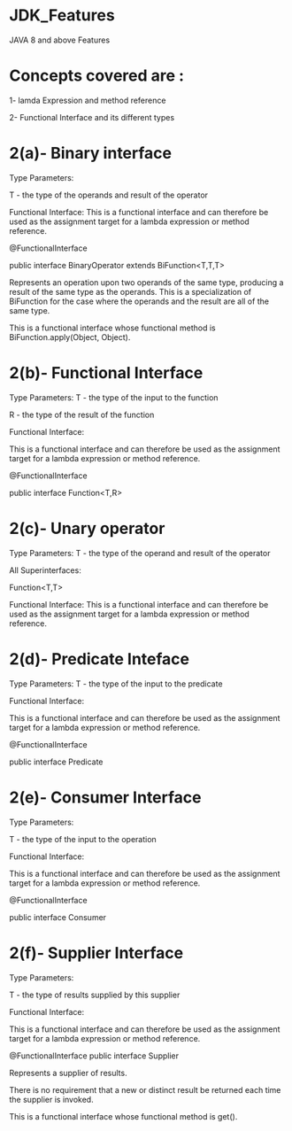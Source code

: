 # JDK_Features
JAVA 8 and above Features

# Concepts covered are :
1- lamda Expression and method reference

2- Functional Interface and its different types
# 2(a)- Binary interface

Type Parameters:

T - the type of the operands and result of the operator

Functional Interface:
This is a functional interface and can therefore be used as the assignment target for a lambda expression or method reference.

@FunctionalInterface

public interface BinaryOperator<T>
extends BiFunction<T,T,T>

Represents an operation upon two operands of the same type, producing a result of the same type as the operands. This is a specialization of BiFunction for the case where the operands and the result are all of the same type.

This is a functional interface whose functional method is BiFunction.apply(Object, Object).
# 2(b)- Functional Interface

Type Parameters:
T - the type of the input to the function

R - the type of the result of the function

Functional Interface:

This is a functional interface and can therefore be used as the assignment target for a lambda expression or method reference.

@FunctionalInterface

public interface Function<T,R>

# 2(c)- Unary operator

Type Parameters:
T - the type of the operand and result of the operator

All Superinterfaces:

Function<T,T>

Functional Interface:
This is a functional interface and can therefore be used as the assignment target for a lambda expression or method reference.

# 2(d)- Predicate Inteface

Type Parameters:
T - the type of the input to the predicate

Functional Interface:

This is a functional interface and can therefore be used as the assignment target for a lambda expression or method reference.

@FunctionalInterface

public interface Predicate<T>

# 2(e)- Consumer Interface

Type Parameters:

T - the type of the input to the operation

Functional Interface:

This is a functional interface and can therefore be used as the assignment target for a lambda expression or method reference.

@FunctionalInterface

public interface Consumer<T>

# 2(f)- Supplier Interface

Type Parameters:

T - the type of results supplied by this supplier

Functional Interface:

This is a functional interface and can therefore be used as the assignment target for a lambda expression or method reference.

@FunctionalInterface
public interface Supplier<T>

Represents a supplier of results.

There is no requirement that a new or distinct result be returned each time the supplier is invoked.

This is a functional interface whose functional method is get().

